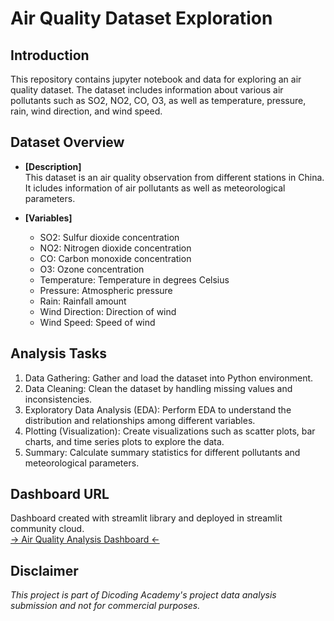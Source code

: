 # **Air Quality Dataset Exploration**

## **Introduction**

This repository contains jupyter notebook and data for exploring an air quality dataset. The dataset includes information about various air pollutants such as SO2, NO2, CO, O3, as well as temperature, pressure, rain, wind direction, and wind speed.

## **Dataset Overview**

- **[Description]**</br>
  This dataset is an air quality observation from different stations in China. It icludes information of air pollutants as well as meteorological parameters.
  
- **[Variables]**
    - SO2: Sulfur dioxide concentration
    - NO2: Nitrogen dioxide concentration
    - CO: Carbon monoxide concentration
    - O3: Ozone concentration
    - Temperature: Temperature in degrees Celsius
    - Pressure: Atmospheric pressure
    - Rain: Rainfall amount
    - Wind Direction: Direction of wind
    - Wind Speed: Speed of wind

## **Analysis Tasks**

1. Data Gathering: Gather and load the dataset into Python environment.
2. Data Cleaning: Clean the dataset by handling missing values and inconsistencies.
3. Exploratory Data Analysis (EDA): Perform EDA to understand the distribution and relationships among different variables.
4. Plotting (Visualization): Create visualizations such as scatter plots, bar charts, and time series plots to explore the data.
5. Summary: Calculate summary statistics for different pollutants and meteorological parameters.

## Dashboard URL

Dashboard created with streamlit library and deployed in streamlit community cloud. </br>
[-> Air Quality Analysis Dashboard <-](https://dcp-airqualityanalysis.streamlit.app/)

## Disclaimer
*This project is part of Dicoding Academy's project data analysis submission and not for commercial purposes.*
